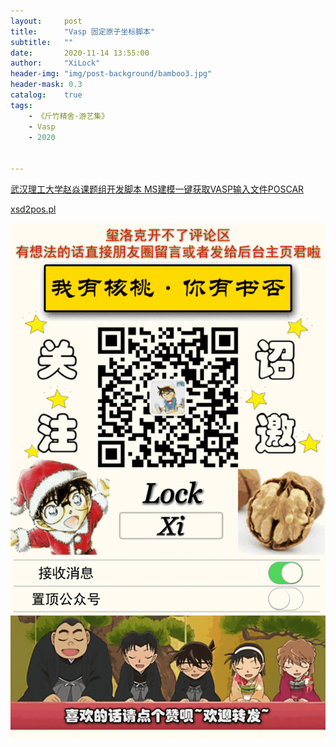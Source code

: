 ```yaml
---
layout:     post
title:      "Vasp 固定原子坐标脚本"
subtitle:   ""
date:       2020-11-14 13:55:00
author:     "XiLock"
header-img: "img/post-background/bamboo3.jpg"
header-mask: 0.3
catalog:    true
tags:
    - 《斤竹精舍·游艺集》
    - Vasp
    - 2020


---
```



[武汉理工大学赵焱课题组开发脚本 MS建模一键获取VASP输入文件POSCAR](http://www.cailiaoniu.com/159458.html)

[xsd2pos.pl](https://molakirlee.github.io/attachment/vasp/xsd2pos.pl)

![](/img/wc-tail.GIF)
